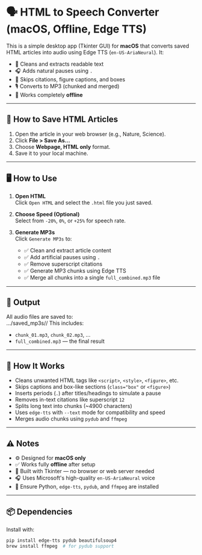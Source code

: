# 🗣 HTML to Speech Converter (macOS, Offline, Edge TTS)

This is a simple desktop app (Tkinter GUI) for **macOS** that converts saved HTML articles into audio using Edge TTS (`en-US-AriaNeural`). It:

- 🧹 Cleans and extracts readable text
- 🎧 Adds natural pauses using `.`
- 🔕 Skips citations, figure captions, and boxes
- 🎙 Converts to MP3 (chunked and merged)
- 💾 Works completely **offline**

---

## 💾 How to Save HTML Articles

1. Open the article in your web browser (e.g., Nature, Science).
2. Click **File > Save As…**
3. Choose **Webpage, HTML only** format.
4. Save it to your local machine.

---

## 🖥 How to Use

1. **Open HTML**  
   Click `Open HTML` and select the `.html` file you just saved.

2. **Choose Speed (Optional)**  
   Select from `-20%`, `0%`, or `+25%` for speech rate.

3. **Generate MP3s**  
   Click `Generate MP3s` to:

   - ✅ Clean and extract article content  
   - ✅ Add artificial pauses using `.`  
   - ✅ Remove superscript citations  
   - ✅ Generate MP3 chunks using Edge TTS  
   - ✅ Merge all chunks into a single `full_combined.mp3` file

---

## 📂 Output


All audio files are saved to:  
.../saved_mp3s/<article-title>/
This includes:

- `chunk_01.mp3`, `chunk_02.mp3`, ...
- `full_combined.mp3` — the final result

---

## 🧠 How It Works

- Cleans unwanted HTML tags like `<script>`, `<style>`, `<figure>`, etc.
- Skips captions and box-like sections (`class="box"` or `<figure>`)
- Inserts periods (`.`) after titles/headings to simulate a pause
- Removes in-text citations like superscript `12`
- Splits long text into chunks (~4900 characters)
- Uses `edge-tts` with `--text` mode for compatibility and speed
- Merges audio chunks using `pydub` and `ffmpeg`

---

## ⚠️ Notes

- ⚙️ Designed for **macOS only**
- ✅ Works fully **offline** after setup
- 🧱 Built with Tkinter — no browser or web server needed
- 🎧 Uses Microsoft's high-quality `en-US-AriaNeural` voice
- 📜 Ensure Python, `edge-tts`, `pydub`, and `ffmpeg` are installed

---

## 📦 Dependencies

Install with:

```bash
pip install edge-tts pydub beautifulsoup4
brew install ffmpeg  # for pydub support

